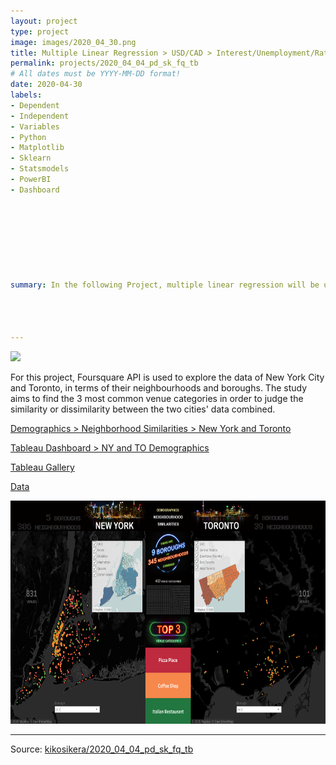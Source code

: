 ```yaml
---
layout: project
type: project
image: images/2020_04_30.png
title: Multiple Linear Regression > USD/CAD > Interest/Unemployment/Rates 
permalink: projects/2020_04_04_pd_sk_fq_tb
# All dates must be YYYY-MM-DD format!
date: 2020-04-30
labels:
- Dependent
- Independent
- Variables
- Python
- Matplotlib
- Sklearn
- Statsmodels
- PowerBI
- Dashboard








summary: In the following Project, multiple linear regression will be used to predict the USD/CAD Exchange Rates using two independent/input variables; Interest Rate and Unemployment Rate.




---
```


<img class="ui image" src="{{ site.baseurl }}/images/2020_04_04_ny_to_pannel.png">

For this project, Foursquare API is used to explore the data of New York City and Toronto, in terms of their neighbourhoods and boroughs. The study aims to find the 3 most common venue categories in order to judge the similarity or dissimilarity between the two cities' data combined.


[Demographics > Neighborhood Similarities > New York and Toronto](https://colab.research.google.com/gist/kikosikera/e3556baac257940fd589713000608b9a/2019_10_18_pd_sk_fq_tb.ipynb?authuser=2)

[Tableau Dashboard > NY and TO Demographics](https://public.tableau.com/views/NY_TO_similarities/Dash?:display_count=y&:origin=viz_share_link)

[Tableau Gallery](https://public.tableau.com/profile/cristiano.siqueira#!)

[Data](https://github.com/kikosikera/2020_04_04_pd_sk_fq_tb/tree/master/data)

 <a href="https://public.tableau.com/views/NY_TO_similarities/Dash?:retry=yes&:display_count=y&:origin=viz_share_link" target="_blank">
  <img src="/images/2020_04_04_ny_to_tbl.png" style="width:714px;height:357px;"/>
 </a>


<hr>

Source: <a href="https://github.com/kikosikera/2020_04_04_pd_sk_fq_tb"><i class="large github icon"></i>kikosikera/2020_04_04_pd_sk_fq_tb</a>

